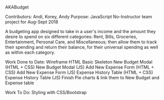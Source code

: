 AKABudget

Contributors: Andi, Korey, Andy
Purpose: JavaScript No-Instructor team project for Aug-Sept 2018

A budgeting app designed to take in a user's income and the amount they desire to spend on six different categories: Rent, Bills, Groceries, Entertainment, Personal Care, and Miscellaneous; then allow them to track their spending and return their balance, for their universal spending as well as within each category.

Work Done to Date:
Wireframe
HTML Basic Skeleton
New Budget Modal (HTML + CSS)
New Budget Modal (JS)
Add New Expense Form (HTML + CSS)
Add New Expense Form (JS)
Expense History Table (HTML + CSS)
Expense History Table (JS)
Finish Pie charts & link them to New Budget and Expense table

Work To Do:
Styling with CSS/Bootstrap
